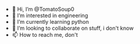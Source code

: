 - 👋 Hi, I’m @TomatoSoup0
- 👀 I’m interested in engineering
- 🌱 I’m currently learning python
- 💞️ I’m looking to collaborate on stuff, i don't know
- 📫 How to reach me, don't

<!---
TomatoSoup0/TomatoSoup0 is a ✨ special ✨ repository because its `README.md` (this file) appears on your GitHub profile.
You can click the Preview link to take a look at your changes.
--->
